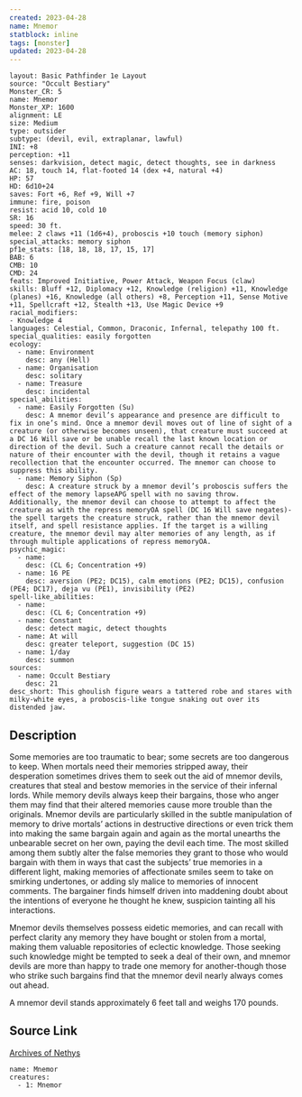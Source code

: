 ```yaml
---
created: 2023-04-28
name: Mnemor
statblock: inline
tags: [monster]
updated: 2023-04-28
---
```

```statblock
layout: Basic Pathfinder 1e Layout
source: "Occult Bestiary"
Monster_CR: 5
name: Mnemor
Monster_XP: 1600
alignment: LE
size: Medium
type: outsider
subtype: (devil, evil, extraplanar, lawful)
INI: +8
perception: +11
senses: darkvision, detect magic, detect thoughts, see in darkness
AC: 18, touch 14, flat-footed 14 (dex +4, natural +4)
HP: 57
HD: 6d10+24
saves: Fort +6, Ref +9, Will +7
immune: fire, poison
resist: acid 10, cold 10
SR: 16
speed: 30 ft.
melee: 2 claws +11 (1d6+4), proboscis +10 touch (memory siphon)
special_attacks: memory siphon
pf1e_stats: [18, 18, 18, 17, 15, 17]
BAB: 6
CMB: 10
CMD: 24
feats: Improved Initiative, Power Attack, Weapon Focus (claw)
skills: Bluff +12, Diplomacy +12, Knowledge (religion) +11, Knowledge (planes) +16, Knowledge (all others) +8, Perception +11, Sense Motive +11, Spellcraft +12, Stealth +13, Use Magic Device +9
racial_modifiers:
- Knowledge 4
languages: Celestial, Common, Draconic, Infernal, telepathy 100 ft.
special_qualities: easily forgotten
ecology:
  - name: Environment
    desc: any (Hell)
  - name: Organisation
    desc: solitary
  - name: Treasure
    desc: incidental
special_abilities:
  - name: Easily Forgotten (Su)
    desc: A mnemor devil’s appearance and presence are difficult to fix in one’s mind. Once a mnemor devil moves out of line of sight of a creature (or otherwise becomes unseen), that creature must succeed at a DC 16 Will save or be unable recall the last known location or direction of the devil. Such a creature cannot recall the details or nature of their encounter with the devil, though it retains a vague recollection that the encounter occurred. The mnemor can choose to suppress this ability.
  - name: Memory Siphon (Sp)
    desc: A creature struck by a mnemor devil’s proboscis suffers the effect of the memory lapseAPG spell with no saving throw. Additionally, the mnemor devil can choose to attempt to affect the creature as with the repress memoryOA spell (DC 16 Will save negates)-the spell targets the creature struck, rather than the mnemor devil itself, and spell resistance applies. If the target is a willing creature, the mnemor devil may alter memories of any length, as if through multiple applications of repress memoryOA.
psychic_magic:
  - name:
    desc: (CL 6; Concentration +9)
  - name: 16 PE
    desc: aversion (PE2; DC15), calm emotions (PE2; DC15), confusion (PE4; DC17), deja vu (PE1), invisibility (PE2)
spell-like_abilities:
  - name:
    desc: (CL 6; Concentration +9)
  - name: Constant
    desc: detect magic, detect thoughts
  - name: At will
    desc: greater teleport, suggestion (DC 15)
  - name: 1/day
    desc: summon
sources:
  - name: Occult Bestiary
    desc: 21
desc_short: This ghoulish figure wears a tattered robe and stares with milky-white eyes, a proboscis-like tongue snaking out over its distended jaw.
```
## Description
Some memories are too traumatic to bear; some secrets are too dangerous to keep. When mortals need their memories stripped away, their desperation sometimes drives them to seek out the aid of mnemor devils, creatures that steal and bestow memories in the service of their infernal lords. While memory devils always keep their bargains, those who anger them may find that their altered memories cause more trouble than the originals. Mnemor devils are particularly skilled in the subtle manipulation of memory to drive mortals’ actions in destructive directions or even trick them into making the same bargain again and again as the mortal unearths the unbearable secret on her own, paying the devil each time. The most skilled among them subtly alter the false memories they grant to those who would bargain with them in ways that cast the subjects’ true memories in a different light, making memories of affectionate smiles seem to take on smirking undertones, or adding sly malice to memories of innocent comments. The bargainer finds himself driven into maddening doubt about the intentions of everyone he thought he knew, suspicion tainting all his interactions.

Mnemor devils themselves possess eidetic memories, and can recall with perfect clarity any memory they have bought or stolen from a mortal, making them valuable repositories of eclectic knowledge. Those seeking such knowledge might be tempted to seek a deal of their own, and mnemor devils are more than happy to trade one memory for another-though those who strike such bargains find that the mnemor devil nearly always comes out ahead.

A mnemor devil stands approximately 6 feet tall and weighs 170 pounds.
## Source Link
[Archives of Nethys](https://aonprd.com/MonsterDisplay.aspx?ItemName=Mnemor)
```encounter-table
name: Mnemor
creatures:
  - 1: Mnemor
```
